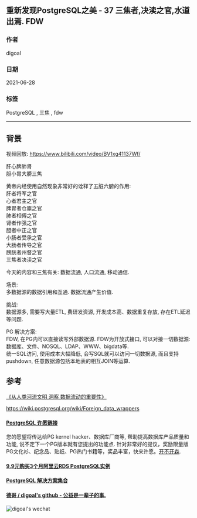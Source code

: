 ## 重新发现PostgreSQL之美 - 37 三焦者,决渎之官,水道出焉. FDW  
  
### 作者  
digoal  
  
### 日期  
2021-06-28  
  
### 标签  
PostgreSQL , 三焦 , fdw   
  
----  
  
## 背景  
  
视频回放: https://www.bilibili.com/video/BV1xg41137Wf/  
  
肝心脾肺肾  
胆小胃大膀三焦  
  
黄帝内经使用自然现象非常好的诠释了五脏六腑的作用:  
肝者将军之官  
心者君主之官  
脾胃者仓廪之官  
肺者相傅之官  
肾者作强之官  
胆者中正之官  
小肠者受承之官  
大肠者传导之官  
膀胱者州督之官  
三焦者决渎之官  
  
今天的内容和三焦有关: 数据流通, 人口流通, 移动通信.   
  
场景:   
多数据源的数据引用和互通. 数据流通产生价值.   
  
挑战:   
数据源多, 需要写大量ETL, 费研发资源, 开发成本高、数据重复存放, 存在ETL延迟等问题.   
  
PG 解决方案:   
FDW, 在PG内可以直接读写外部数据源. FDW为开放式接口, 可以对接一切数据源: 数据库、文件、NOSQL、LDAP、WWW、bigdata等.   
统一SQL访问, 使用成本大幅降低, 会写SQL就可以访问一切数据源, 而且支持pushdown, 任意数据源包括本地表的相互JOIN等运算.   
  
## 参考  
  
[《从人类河流文明 洞察 数据流动的重要性》](../201707/20170706_01.md)    
  
https://wiki.postgresql.org/wiki/Foreign_data_wrappers  
  
  
#### [PostgreSQL 许愿链接](https://github.com/digoal/blog/issues/76 "269ac3d1c492e938c0191101c7238216")
您的愿望将传达给PG kernel hacker、数据库厂商等, 帮助提高数据库产品质量和功能, 说不定下一个PG版本就有您提出的功能点. 针对非常好的提议，奖励限量版PG文化衫、纪念品、贴纸、PG热门书籍等，奖品丰富，快来许愿。[开不开森](https://github.com/digoal/blog/issues/76 "269ac3d1c492e938c0191101c7238216").  
  
  
#### [9.9元购买3个月阿里云RDS PostgreSQL实例](https://www.aliyun.com/database/postgresqlactivity "57258f76c37864c6e6d23383d05714ea")
  
  
#### [PostgreSQL 解决方案集合](https://yq.aliyun.com/topic/118 "40cff096e9ed7122c512b35d8561d9c8")
  
  
#### [德哥 / digoal's github - 公益是一辈子的事.](https://github.com/digoal/blog/blob/master/README.md "22709685feb7cab07d30f30387f0a9ae")
  
  
![digoal's wechat](../pic/digoal_weixin.jpg "f7ad92eeba24523fd47a6e1a0e691b59")
  
